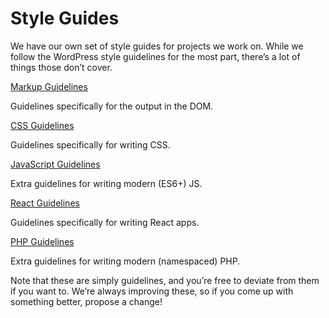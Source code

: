 # Style Guides

We have our own set of style guides for projects we work on. While we follow the WordPress style guidelines for the most part, there’s a lot of things those don’t cover.

[Markup Guidelines](MARKUP.md)

Guidelines specifically for the output in the DOM.

[CSS Guidelines](CSS.md)

Guidelines specifically for writing CSS.

[JavaScript Guidelines](JS.md)

Extra guidelines for writing modern (ES6+) JS.

[React Guidelines](REACT.md)

Guidelines specifically for writing React apps.

[PHP Guidelines](PHP.md)

Extra guidelines for writing modern (namespaced) PHP.

Note that these are simply guidelines, and you’re free to deviate from them if you want to. We’re always improving these, so if you come up with something better, propose a change!